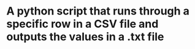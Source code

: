 <h1>A python script that runs through a specific row in a CSV file and outputs the values in a .txt file</h1>
